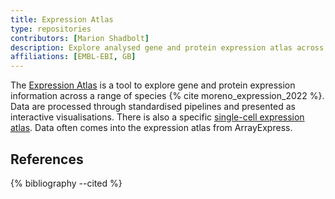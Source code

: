 ```yaml
---
title: Expression Atlas
type: repositories
contributors: [Marion Shadbolt]
description: Explore analysed gene and protein expression atlas across many species.
affiliations: [EMBL-EBI, GB]
---
```


The [Expression Atlas](https://www.ebi.ac.uk/gxa/home) is a tool to explore gene and protein expression information across a range of species {% cite moreno_expression_2022 %}. Data are processed through standardised pipelines and presented as interactive visualisations. There is also a specific [single-cell expression atlas](https://www.ebi.ac.uk/gxa/sc/home). Data often comes into the expression atlas from ArrayExpress.

## References

{% bibliography --cited %}